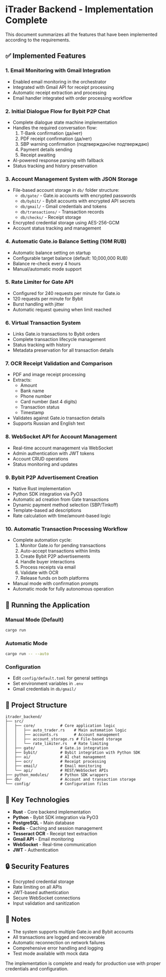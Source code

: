 # iTrader Backend - Implementation Complete

This document summarizes all the features that have been implemented according to the requirements.

## ✅ Implemented Features

### 1. **Email Monitoring with Gmail Integration**
- Enabled email monitoring in the orchestrator
- Integrated with Gmail API for receipt processing
- Automatic receipt extraction and processing
- Email handler integrated with order processing workflow

### 2. **Initial Dialogue Flow for Bybit P2P Chat**
- Complete dialogue state machine implementation
- Handles the required conversation flow:
  1. T-Bank confirmation (да/нет)
  2. PDF receipt confirmation (да/нет)
  3. SBP warning confirmation (подтверждаю/не подтверждаю)
  4. Payment details sending
  5. Receipt awaiting
- AI-powered response parsing with fallback
- Status tracking and history preservation

### 3. **Account Management System with JSON Storage**
- File-based account storage in `db/` folder structure:
  - `db/gate/` - Gate.io accounts with encrypted passwords
  - `db/bybit/` - Bybit accounts with encrypted API secrets
  - `db/gmail/` - Gmail credentials and tokens
  - `db/transactions/` - Transaction records
  - `db/checks/` - Receipt storage
- Encrypted credential storage using AES-256-GCM
- Account status tracking and management

### 4. **Automatic Gate.io Balance Setting (10M RUB)**
- Automatic balance setting on startup
- Configurable target balance (default: 10,000,000 RUB)
- Balance re-check every 4 hours
- Manual/automatic mode support

### 5. **Rate Limiter for Gate API**
- Configured for 240 requests per minute for Gate.io
- 120 requests per minute for Bybit
- Burst handling with jitter
- Automatic request queuing when limit reached

### 6. **Virtual Transaction System**
- Links Gate.io transactions to Bybit orders
- Complete transaction lifecycle management
- Status tracking with history
- Metadata preservation for all transaction details

### 7. **OCR Receipt Validation and Comparison**
- PDF and image receipt processing
- Extracts:
  - Amount
  - Bank name
  - Phone number
  - Card number (last 4 digits)
  - Transaction status
  - Timestamp
- Validates against Gate.io transaction details
- Supports Russian and English text

### 8. **WebSocket API for Account Management**
- Real-time account management via WebSocket
- Admin authentication with JWT tokens
- Account CRUD operations
- Status monitoring and updates

### 9. **Bybit P2P Advertisement Creation**
- Native Rust implementation
- Python SDK integration via PyO3
- Automatic ad creation from Gate transactions
- Dynamic payment method selection (SBP/Tinkoff)
- Template-based ad descriptions
- Rate calculation with time/amount-based logic

### 10. **Automatic Transaction Processing Workflow**
- Complete automation cycle:
  1. Monitor Gate.io for pending transactions
  2. Auto-accept transactions within limits
  3. Create Bybit P2P advertisements
  4. Handle buyer interactions
  5. Process receipts via email
  6. Validate with OCR
  7. Release funds on both platforms
- Manual mode with confirmation prompts
- Automatic mode for fully autonomous operation

## 🚀 Running the Application

### Manual Mode (Default)
```bash
cargo run
```

### Automatic Mode
```bash
cargo run -- --auto
```

### Configuration
- Edit `config/default.toml` for general settings
- Set environment variables in `.env`
- Gmail credentials in `db/gmail/`

## 📁 Project Structure

```
itrader_backend/
├── src/
│   ├── core/           # Core application logic
│   │   ├── auto_trader.rs    # Main automation logic
│   │   ├── accounts.rs       # Account management
│   │   ├── account_storage.rs # File-based storage
│   │   └── rate_limiter.rs   # Rate limiting
│   ├── gate/           # Gate.io integration
│   ├── bybit/          # Bybit integration with Python SDK
│   ├── ai/             # AI chat management
│   ├── ocr/            # Receipt processing
│   ├── email/          # Email monitoring
│   └── api/            # REST/WebSocket APIs
├── python_modules/     # Python SDK wrappers
├── db/                 # Account and transaction storage
└── config/             # Configuration files
```

## 🔧 Key Technologies

- **Rust** - Core backend implementation
- **Python** - Bybit SDK integration via PyO3
- **PostgreSQL** - Main database
- **Redis** - Caching and session management
- **Tesseract OCR** - Receipt text extraction
- **Gmail API** - Email monitoring
- **WebSocket** - Real-time communication
- **JWT** - Authentication

## 🔒 Security Features

- Encrypted credential storage
- Rate limiting on all APIs
- JWT-based authentication
- Secure WebSocket connections
- Input validation and sanitization

## 📝 Notes

- The system supports multiple Gate.io and Bybit accounts
- All transactions are logged and recoverable
- Automatic reconnection on network failures
- Comprehensive error handling and logging
- Test mode available with mock data

The implementation is complete and ready for production use with proper credentials and configuration.